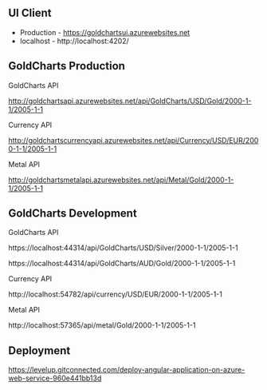 ## UI Client

- Production - https://goldchartsui.azurewebsites.net
- localhost - http://localhost:4202/

## GoldCharts Production

GoldCharts API

http://goldchartsapi.azurewebsites.net/api/GoldCharts/USD/Gold/2000-1-1/2005-1-1

Currency API

http://goldchartscurrencyapi.azurewebsites.net/api/Currency/USD/EUR/2000-1-1/2005-1-1

Metal API

http://goldchartsmetalapi.azurewebsites.net/api/Metal/Gold/2000-1-1/2005-1-1

## GoldCharts Development

GoldCharts API

https://localhost:44314/api/GoldCharts/USD/Silver/2000-1-1/2005-1-1

https://localhost:44314/api/GoldCharts/AUD/Gold/2000-1-1/2005-1-1

Currency API

http://localhost:54782/api/currency/USD/EUR/2000-1-1/2005-1-1

Metal API

http://localhost:57365/api/metal/Gold/2000-1-1/2005-1-1

## Deployment

https://levelup.gitconnected.com/deploy-angular-application-on-azure-web-service-960e441bb13d